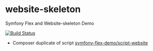 # website-skeleton
Symfony Flex and Website-skeleton Demo

[![Build Status](https://travis-ci.org/symfony-website-skeleton-demo/website-skeleton.svg?branch=master)](https://travis-ci.org/symfony-website-skeleton-demo/website-skeleton)

* Composer duplicate of script [symfony-flex-demo/script-website](https://travis-ci.org/symfony-flex-demo/script-website)
